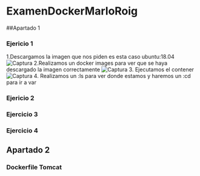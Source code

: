 # ExamenDockerMarloRoig

##Apartado 1 
### Ejericio 1
1.Descargamos la imagen que nos piden es esta caso ubuntu:18.04
![Captura](https://user-images.githubusercontent.com/91874499/173302394-5c26c435-3315-4926-ae1d-0cbb868c52ef.PNG)
2.Realizamos un docker images para ver que se haya descargado la imagen correctamente 
![Captura](https://user-images.githubusercontent.com/91874499/173302554-63dd0c3d-45cd-42ea-b99d-c1b002a18240.PNG)
3. Ejecutamos el contener 
![Captura](https://user-images.githubusercontent.com/91874499/173302914-d72f42e8-e9d6-42c5-8273-2338d74238a3.PNG)
4. Realizamos un :ls para ver donde estamos y haremos un :cd para ir a var

### Ejericio 2
### Ejercicio 3
### Ejercicio 4
## Apartado 2
### Dockerfile Tomcat
